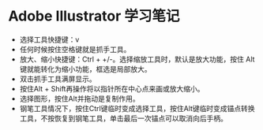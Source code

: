 # Adobe Illustrator 学习笔记

- 选择工具快捷键：v
- 任何时候按住空格键就是抓手工具。
- 放大、缩小快捷键：Ctrl + +/-。选择缩放工具时，默认是放大功能，按住 Alt 键就能转化为缩小功能，框选是局部放大。
- 双击抓手工具满屏显示。
- 按住Alt + Shift再操作将以指针所在中心点来画或放大缩小。
- 选择图形，按住Alt并拖动是复制作用。
- 钢笔工具情况下，按住Ctrl键临时变成选择工具，按住Alt键临时变成锚点转换工具，不按恢复到钢笔工具，单击最后一次锚点可以取消向后手柄。